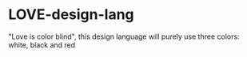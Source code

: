 # LOVE-design-lang
"Love is color blind", this design language will purely use three colors: white, black and red
